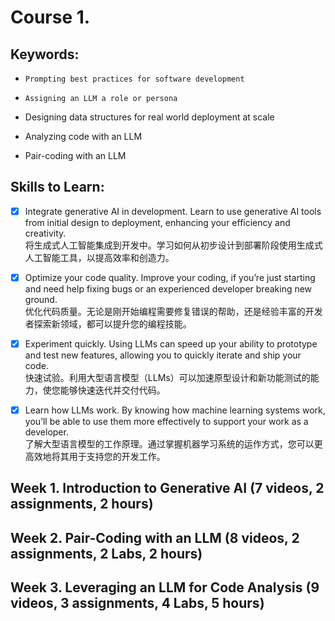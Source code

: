 # Course 1. 
## Keywords:
- `Prompting best practices for software development`
- `Assigning an LLM a role or persona`

- Designing data structures for real world deployment at scale
- Analyzing code with an LLM
- Pair-coding with an LLM
## Skills to Learn:
- [x] Integrate generative AI in development. Learn to use generative AI tools from initial design to deployment, enhancing your efficiency and creativity.  
将生成式人工智能集成到开发中。学习如何从初步设计到部署阶段使用生成式人工智能工具，以提高效率和创造力。

- [x] Optimize your code quality. Improve your coding, if you’re just starting and need help fixing bugs or an experienced developer breaking new ground.  
优化代码质量。无论是刚开始编程需要修复错误的帮助，还是经验丰富的开发者探索新领域，都可以提升您的编程技能。

- [x] Experiment quickly. Using LLMs can speed up your ability to prototype and test new features, allowing you to quickly iterate and ship your code.  
快速试验。利用大型语言模型（LLMs）可以加速原型设计和新功能测试的能力，使您能够快速迭代并交付代码。

- [x] Learn how LLMs work. By knowing how machine learning systems work, you’ll be able to use them more effectively to support your work as a developer.    
了解大型语言模型的工作原理。通过掌握机器学习系统的运作方式，您可以更高效地将其用于支持您的开发工作。


## Week 1. Introduction to Generative AI (7 videos, 2 assignments, 2 hours)

## Week 2. Pair-Coding with an LLM (8 videos, 2 assignments, 2 Labs, 2 hours)

## Week 3. Leveraging an LLM for Code Analysis (9 videos, 3 assignments, 4 Labs, 5 hours)

